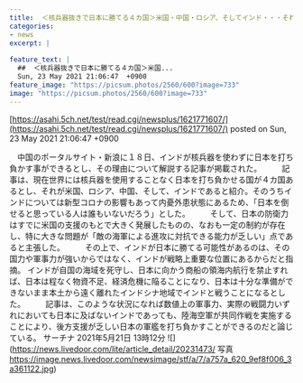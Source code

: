 ```yaml
---
title:  ＜核兵器抜きで日本に勝てる４カ国＞米国・中国・ロシア、そしてインド・・・それはなぜ？  
categories:
- news
excerpt: |
  
feature_text: |
  ##  ＜核兵器抜きで日本に勝てる４カ国＞米国...
  Sun, 23 May 2021 21:06:47  +0900
feature_image: "https://picsum.photos/2560/600?image=733"
image: "https://picsum.photos/2560/600?image=733"
---
```


[https://asahi.5ch.net/test/read.cgi/newsplus/1621771607/](https://asahi.5ch.net/test/read.cgi/newsplus/1621771607/)
posted on Sun, 23 May 2021 21:06:47  +0900

<!--more-->

　中国のポータルサイト・新浪に１８日、インドが核兵器を使わずに日本を打ち負かす事ができるとし、その理由について解説する記事が掲載された。 　 　記事は、現在世界には核兵器を使用することなく日本を打ち負かせる国が４カ国あるとし、それが米国、ロシア、中国、そして、インドであると紹介。そのうちインドについては新型コロナの影響もあって内憂外患状態にあるため、「日本を倒せると思っている人は誰もいないだろう」とした。 　 　そして、日本の防衛力はすでに米国の支援のもとで大きく発展したものの、なおも一定の制約が存在し、特に大きな問題が「敵の海軍による進攻に対抗できる能力が乏しい」点であると主張した。 　 　その上で、インドが日本に勝てる可能性があるのは、その国力や軍事力が強いからではなく、インドが戦略上重要な位置にあるからだと指摘。 インドが自国の海域を死守し、日本に向かう商船の領海内航行を禁止すれば、日本は程なく物資不足、経済危機に陥ることになり、日本は十分な準備ができないまま本土から遠く離れたインドシナ地域でインドと戦うことになるとした。 　 　記事は、このような状況になれば数値上の軍事力、実際の戦闘力いずれにおいても日本に及ばないインドであっても、陸海空軍が共同作戦を実施することにより、後方支援が乏しい日本の軍艦を打ち負かすことができるのだと論じている。 サーチナ 2021年5月21日 13時12分 ![](https://news.livedoor.com/lite/article_detail/20231473/ 写真 https://image.news.livedoor.com/newsimage/stf/a/7/a757a_620_9ef8f006_3a361122.jpg)
